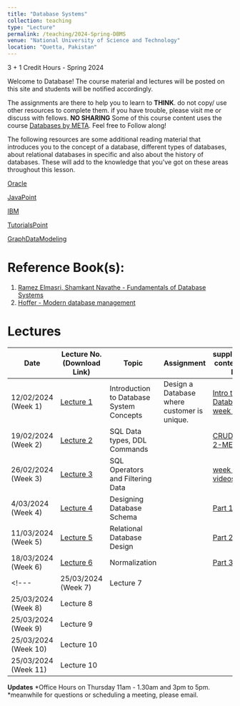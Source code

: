 ```yaml
---
title: "Database Systems"
collection: teaching
type: "Lecture"
permalink: /teaching/2024-Spring-DBMS
venue: "National University of Science and Technology"
location: "Quetta, Pakistan"
---
```


3 + 1 Credit Hours - Spring 2024

<!---
Database Systems CS-220
======
-->

Welcome to Database! 
The course material and lectures will be posted on this site and students will be notified accordingly. 

The assignments are there to help you to learn to **THINK**. do not copy/ use other resources to complete them. if you have trouble, please visit me or discuss with fellows. **NO SHARING** 
Some of this course content uses the course [Databases by META](https://www.coursera.org/learn/introduction-to-databases). Feel free to Follow along! 

The following resources are some additional reading material that introduces you to the concept of a database, different types of databases, about relational databases in specific and also about the history of databases. These will add to the knowledge that you've got on these areas throughout this lesson.

[Oracle](https://www.oracle.com/uk/database/what-is-database/)

[JavaPoint](https://www.javatpoint.com/types-of-databases)

[IBM](https://www.ibm.com/cloud/learn/relational-databases)

[TutorialsPoint](https://www.tutorialspoint.com/Types-of-databases)

[GraphDataModeling](http://graphdatamodeling.com/GraphDataModeling/History.html)

<!---[Grades](https://github.com/kashifliaqat/kashifliaqat.github.io/raw/master/files/fall_2021/Grading_PP.pdf)

[Formula Sheet - Final Term](https://github.com/kashifliaqat/kashifliaqat.github.io/raw/master/files/fall_2021/PP_final_Formula_Sheet.pdf)
-->

Reference Book(s): 
======

1. [Ramez Elmasri, Shamkant Navathe - Fundamentals of Database Systems](https://github.com/Saniya-Ashraf/saniya-ashraf.github.io/blob/master/DBMS/Ramez%20Elmasri%2C%20Shamkant%20Navathe%20-%20Fundamentals%20of%20Database%20Systems-Pearson%20(2016).pdf)
2. [Hoffer - Modern database management](https://drive.google.com/file/d/1Fv0KBHCzwKgB3H99ckeG0oegdRDLLv5Z/view?usp=sharing)


Lectures
======


| **Date**   | **Lecture No. (Download Link)**                                                                                      | **Topic**                            |**Assignment**| **supplementary content/Video links**|
|------------|----------------------------------------------------------------------------------------------------------------------|--------------------------------------|--------------|--------------------------|
| 12/02/2024 (Week 1) | [Lecture 1]() |Introduction to Database System Concepts|Design a Database where customer is unique. |[Intro to Databases - week 1-META](https://www.coursera.org/learn/introduction-to-databases/home/week/1) | 
| 19/02/2024 (Week 2) | [Lecture 2]() |SQL Data types, DDL Commands||[CRUD - week 2-META](https://www.coursera.org/learn/introduction-to-databases/home/week/2)| 
| 26/02/2024 (Week 3) | [Lecture 3]() |SQL Operators and Filtering Data||[week 3 videos-META](https://www.coursera.org/learn/introduction-to-databases/home/week/3)|
| 4/03/2024 (Week 4)  | [Lecture 4]() |Designing Database Schema||[Part 1-META](https://www.coursera.org/learn/introduction-to-databases/home/week/4)|
| 11/03/2024 (Week 5) | [Lecture 5]() |Relational Database Design||[Part 2-META](https://www.coursera.org/learn/introduction-to-databases/home/week/4)|
|18/03/2024 (Week 6)|[Lecture 6]() |Normalization||[Part 3-META](https://www.coursera.org/learn/introduction-to-databases/home/week/4)|
<!---| 25/03/2024 (Week 7)| Lecture 7 ||||
| 25/03/2024 (Week 8)| Lecture 8 ||||
| 25/03/2024 (Week 9)| Lecture 9 ||||
| 25/03/2024 (Week 10)| Lecture 10 ||||
| 25/03/2024 (Week 11)| Lecture 10 ||||-->

**Updates**
*Office Hours on Thursday 11am - 1.30am and 3pm to 5pm.
*meanwhile for questions or scheduling a meeting, please email.
